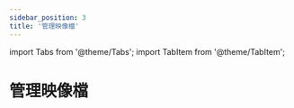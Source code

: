 ```yaml
---
sidebar_position: 3
title: '管理映像檔'
---
```


import Tabs from '@theme/Tabs';
import TabItem from '@theme/TabItem';

# 管理映像檔

